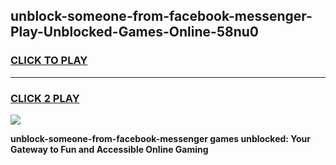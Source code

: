 
## unblock-someone-from-facebook-messenger-Play-Unblocked-Games-Online-58nu0
<h3>
<a href="https://premium76.site?title=unblock-someone-from-facebook-messenger&ref=25A">CLICK TO PLAY</a></h3>
<hr>

<h3>
<a href="https://premium76.site?title=unblock-someone-from-facebook-messenger&ref=25A">CLICK 2 PLAY</a>
  
</h3>

<a href="https://premium76.site?title=unblock-someone-from-facebook-messenger&ref=25A"><img src="https://clearcache.store/games.png"></a>


**unblock-someone-from-facebook-messenger games unblocked: Your Gateway to Fun and Accessible Online Gaming**
